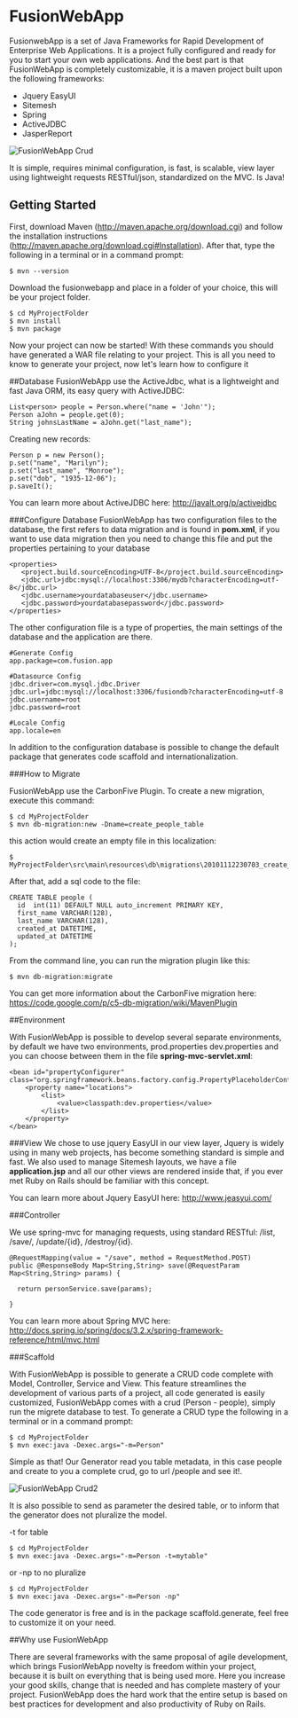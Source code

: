 FusionWebApp
============

FusionwebApp is a set of Java Frameworks for Rapid Development of Enterprise Web Applications. It is a project fully configured and ready for you to start your own web applications.
And the best part is that FusionWebApp is completely customizable, it is a maven project built upon the following frameworks:

+ Jquery EasyUI
+ Sitemesh
+ Spring
+ ActiveJDBC
+ JasperReport

![FusionWebApp Crud](http://imageshack.com/a/img191/8933/74hs.png)

It is simple, requires minimal configuration, is fast, is scalable, view layer using lightweight requests RESTful/json, standardized on the MVC. Is Java!

## Getting Started

First, download Maven (http://maven.apache.org/download.cgi) and follow the installation instructions (http://maven.apache.org/download.cgi#Installation). After that, type the following in a terminal or in a command prompt:

```
$ mvn --version
```

Download the fusionwebapp and place in a folder of your choice, this will be your project folder. 

```
$ cd MyProjectFolder
$ mvn install
$ mvn package
```

Now your project can now be started!
With these commands you should have generated a WAR file relating to your project. This is all you need to know to generate your project, now let's learn how to configure it

##Database
FusionWebApp use the ActiveJdbc, what is a lightweight and fast Java ORM, its easy query with ActiveJDBC:

```
List<person> people = Person.where("name = 'John'");
Person aJohn = people.get(0);
String johnsLastName = aJohn.get("last_name");
```

Creating new records:

```
Person p = new Person();
p.set("name", "Marilyn");
p.set("last_name", "Monroe");
p.set("dob", "1935-12-06");
p.saveIt();
```

You can learn more about ActiveJDBC here: http://javalt.org/p/activejdbc

###Configure Database
FusionWebApp has two configuration files to the database, the first refers to data migration and is found in **pom.xml**, if you want to use data migration then you need to change this file and put the properties pertaining to your database

    <properties>
       <project.build.sourceEncoding>UTF-8</project.build.sourceEncoding>
       <jdbc.url>jdbc:mysql://localhost:3306/mydb?characterEncoding=utf-8</jdbc.url>
       <jdbc.username>yourdatabaseuser</jdbc.username>
       <jdbc.password>yourdatabasepassword</jdbc.password>
    </properties>
    
    
The other configuration file is a type of properties, the main settings of the database and the application are there.

```
#Generate Config
app.package=com.fusion.app

#Datasource Config
jdbc.driver=com.mysql.jdbc.Driver
jdbc.url=jdbc:mysql://localhost:3306/fusiondb?characterEncoding=utf-8
jdbc.username=root
jdbc.password=root

#Locale Config
app.locale=en
```

In addition to the configuration database is possible to change the default package that generates code scaffold and internationalization.

###How to Migrate

FusionWebApp use the CarbonFive Plugin. To create a new migration, execute this command:

```
$ cd MyProjectFolder
$ mvn db-migration:new -Dname=create_people_table
```

this action would create an empty file in this localization:

```
$ MyProjectFolder\src\main\resources\db\migrations\20101112230703_create_people_table.sql
```
After that, add a sql code to the file:

    CREATE TABLE people (
      id  int(11) DEFAULT NULL auto_increment PRIMARY KEY,
      first_name VARCHAR(128),
      last_name VARCHAR(128),
      created_at DATETIME,
      updated_at DATETIME
    );

From the command line, you can run the migration plugin like this:

```
$ mvn db-migration:migrate
```

You can get more information about the CarbonFive migration here: https://code.google.com/p/c5-db-migration/wiki/MavenPlugin

##Environment

With FusionWebApp is possible to develop several separate environments, by default we have two environments, prod.properties dev.properties and you can choose between them in the file **spring-mvc-servlet.xml**:

```
<bean id="propertyConfigurer" class="org.springframework.beans.factory.config.PropertyPlaceholderConfigurer">
    <property name="locations">
        <list>
            <value>classpath:dev.properties</value>
        </list>
    </property>
</bean>
```

###View
We chose to use jquery EasyUI in our view layer, Jquery is widely using in many web projects, has become something standard is simple and fast. We also used to manage Sitemesh layouts, we have a file **application.jsp** and all our other views are rendered inside that, if you ever met Ruby on Rails should be familiar with this concept.

You can learn more about Jquery EasyUI here: http://www.jeasyui.com/

###Controller

We use spring-mvc for managing requests, using standard RESTful: /list, /save/, /update/{id}, /destroy/{id}.

```
@RequestMapping(value = "/save", method = RequestMethod.POST)
public @ResponseBody Map<String,String> save(@RequestParam Map<String,String> params) {
 
  return personService.save(params);
 
}
```

You can learn more about Spring MVC here: http://docs.spring.io/spring/docs/3.2.x/spring-framework-reference/html/mvc.html

###Scaffold

With FusionWebApp is possible to generate a CRUD code complete with Model, Controller, Service and View. This feature streamlines the development of various parts of a project, all code generated is easily customized, FusionWebApp comes with a crud (Person - people), simply run the migrete database to test. To generate a CRUD type the following in a terminal or in a command prompt:

```
$ cd MyProjectFolder
$ mvn exec:java -Dexec.args="-m=Person"
```

Simple as that! Our Generator read you table metadata, in this case people and create to you a complete crud, go to url /people and see it!.

![FusionWebApp Crud2](http://imageshack.com/a/img577/1306/sc0c.png)

It is also possible to send as parameter the desired table, or to inform that the generator does not pluralize the model.

-t for table

```
$ cd MyProjectFolder
$ mvn exec:java -Dexec.args="-m=Person -t=mytable"
```

or -np to no pluralize

```
$ cd MyProjectFolder
$ mvn exec:java -Dexec.args="-m=Person -np"
```

The code generator is free and is in the package scaffold.generate, feel free to customize it on your need.


##Why use FusionWebApp

There are several frameworks with the same proposal of agile development, which brings FusionWebApp novelty is freedom within your project, because it is built on everything that is being used more.
Here you increase your good skills, change that is needed and has complete mastery of your project. FusionWebApp does the hard work that the entire setup is based on best practices for development and also productivity of Ruby on Rails.
